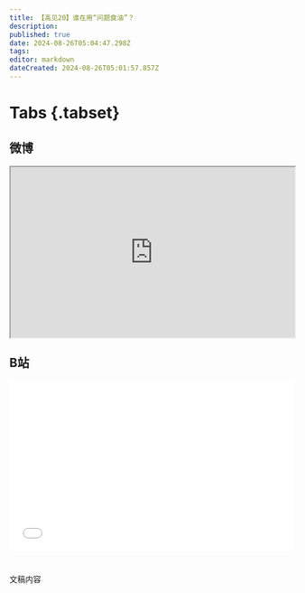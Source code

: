 ```yaml
---
title: 【高见20】谁在用“问题食油”？
description: 
published: true
date: 2024-08-26T05:04:47.298Z
tags: 
editor: markdown
dateCreated: 2024-08-26T05:01:57.857Z
---
```


# Tabs {.tabset}

## 微博

<div style="position: relative; padding: 30% 45%;">
<iframe style="position: absolute; width: 100%; height: 100%; left: 0; top: 0;"src="https://weibo.com/tv/show/1034:5054241807728650?from=old_pc_videoshow&mark_id=999_reallog_mark_ad%3A999%7CWeiboADNatural"></iframe>
</div>

## B站

<div style="position: relative; padding: 30% 45%;">
<iframe style="position: absolute; width: 100%; height: 100%; left: 0; top: 0;" src="//player.bilibili.com/player.html?&bvid=BV1nS411w7Bh&page=1&as_wide=1&high_quality=1&danmaku=1&autoplay=0" scrolling="no" border="0" frameborder="no" framespacing="0" allowfullscreen="true"></iframe>
</div>


#

文稿内容